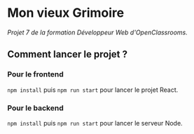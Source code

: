 # Mon vieux Grimoire
_Projet 7 de la formation Développeur Web d'OpenClassrooms._

## Comment lancer le projet ? 

### Pour le frontend
`npm install` puis `npm run start` pour lancer le projet React. 

### Pour le backend
`npm install` puis `npm run start` pour lancer le serveur Node.
